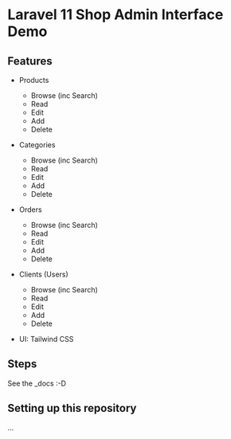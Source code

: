 # Laravel 11 Shop Admin Interface Demo


## Features

- Products 
    - Browse (inc Search)
    - Read
    - Edit
    - Add
    - Delete
- Categories
    - Browse (inc Search)
    - Read
    - Edit
    - Add
    - Delete
- Orders
    - Browse (inc Search)
    - Read
    - Edit
    - Add
    - Delete
- Clients (Users)
    - Browse (inc Search)
    - Read
    - Edit
    - Add
    - Delete

- UI: Tailwind CSS



## Steps

See the _docs :-D

## Setting up this repository

...
